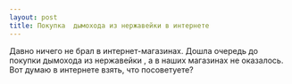 ```yaml
---
layout: post 
title: Покупка  дымохода из нержавейки в интернете 
--- 
```

Давно ничего не брал в интернет-магазинах. Дошла очередь до покупки  дымохода из нержавейки , а в наших магазинах не оказалось. Вот думаю в интернете взять, что посоветуете?
